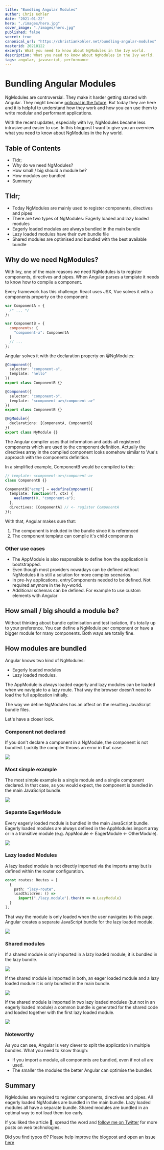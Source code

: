 ```yaml
---
title: "Bundling Angular Modules"
author: Chris Kohler
date: "2021-01-22"
hero: "./images/hero.jpg"
cover_image: "./images/hero.jpg"
published: false
secret: true
canonical_url: "https://christiankohler.net/bundling-angular-modules"
masterid: 20210122
excerpt: What you need to know about NgModules in the Ivy world.
description: What you need to know about NgModules in the Ivy world.
tags: angular, javascript, performance
---
```


# Bundling Angular Modules

NgModules are controversial. They make it harder getting started with Angular. They might become [optional in the future](https://angular.io/guide/roadmap#simplified-angular-mental-model-with-optional-ngmodules). But today they are here and it is helpful to understand how they work and how you can use them to write modular and performant applications.

With the recent updates, especially with Ivy, NgModules became less intrusive and easier to use. In this blogpost I want to give you an overview what you need to know about NgModules in the Ivy world.

## Table of Contents

- Tldr;
- Why do we need NgModules?
- How small / big should a module be?
- How modules are bundled
- Summary

## Tldr;

- Today NgModules are mainly used to register components, directives and pipes
- There are two types of NgModules: Eagerly loaded and lazy loaded modules
- Eagerly loaded modules are always bundled in the main bundle
- Lazy loaded modules have their own bundle file
- Shared modules are optimised and bundled with the best available bundle

## Why do we need NgModules?

With Ivy, one of the main reasons we need NgModules is to register components, directives and pipes. When Angular parses a template it needs to know how to compile a component.

Every framework has this challenge. React uses JSX, Vue solves it with a components property on the component:

```javascript
var ComponentA = {
  /* ... */
};

var ComponentB = {
  components: {
    "component-a": ComponentA
  }
  // ...
};
```

Angular solves it with the declaration property on @NgModules:

```typescript
@Component({
  selector: "component-a",
  template: "hello"
})
export class ComponentB {}

@Component({
  selector: "component-b",
  template: "<component-a></component-a>"
})
export class ComponentB {}

@NgModule({
  declarations: [ComponentA, ComponentB]
})
export class MyModule {}
```

The Angular compiler uses that information and adds all registered components which are used to the component definition. Actually the directives array in the compiled component looks somehow similar to Vue's approach with the components definition.

In a simplified example, ComponentB would be compiled to this:

```typescript
// template: <component-a></component-a>
class ComponentB {}

ComponentB["ɵcmp"] = ɵɵdefineComponent({
  template: function(rf, ctx) {
    ɵɵelement(0, "component-a");
  },
  directives: [ComponentA] // <- register ComponentA
});
```

With that, Angular makes sure that:

1. The component is included in the bundle since it is referenced
2. The component template can compile it's child components

### Other use cases

- The AppModule is also responsible to define how the application is bootstrapped.
- Even though most providers nowadays can be defined without NgModules it is still a solution for more complex scenarios.
- In pre-Ivy applications, entryComponents needed to be defined. Not required anymore in the Ivy-world.
- Additional schemas can be defined. For example to use custom elements with Angular

## How small / big should a module be?

Without thinking about bundle optimisation and test isolation, it's totally up to your preference. You can define a NgModule per component or have a bigger module for many components. Both ways are totally fine.

## How modules are bundled

Angular knows two kind of NgModules:

- Eagerly loaded modules
- Lazy loaded modules.

The AppModule is always loaded eagerly and lazy modules can be loaded when we navigate to a lazy route. That way the browser doesn't need to load the full application initially.

The way we define NgModules has an affect on the resulting JavaScript bundle files.

Let's have a closer look.

### Component not declared

If you don't declare a component in a NgModule, the component is not bundled. Luckily the compiler throws an error in that case.

![](./images/1.png)

### Most simple example

The most simple example is a single module and a single component declared. In that case, as you would expect, the component is bundled in the main JavaScript bundle.

![](./images/2.png)

### Separate EagerModule

Every eagerly loaded module is bundled in the main JavaScript bundle. Eagerly loaded modules are always defined in the AppModules import array or in a transitive module (e.g. AppModule <- EagerModule <- OtherModule).

![](./images/3.png)

### Lazy loaded Modules

A lazy loaded module is not directly imported via the imports array but is defined within the router configuration.

```typescript
const routes: Routes = [
  {
    path: "lazy-route",
    loadChildren: () =>
      import("./lazy.module").then(m => m.LazyModule)
  }
];
```

That way the module is only loaded when the user navigates to this page. Angular creates a separate JavaScript bundle for the lazy loaded module.

![](./images/4.png)

### Shared modules

If a shared module is only imported in a lazy loaded module, it is bundled in the lazy bundle.

![](./images/5.png)

If the shared module is imported in both, an eager loaded module and a lazy loaded module it is only bundled in the main bundle.

![](./images/6.png)

If the shared module is imported in two lazy loaded modules (but not in an eagerly loaded module) a common bundle is generated for the shared code and loaded together with the first lazy loaded module.

![](./images/7.png)

### Noteworthy

As you can see, Angular is very clever to split the application in multiple bundles. What you need to know though:

- If you import a module, all components are bundled, even if not all are used.
- The smaller the modules the better Angular can optimise the bundles

## Summary

NgModules are required to register components, directives and pipes. All eagerly loaded NgModules are bundled in the main bundle. Lazy loaded modules all have a separate bundle. Shared modules are bundled in an optimal way to not load them too early.

If you liked the article 🙌, spread the word and [follow me on Twitter](https://twitter.com/KohlerChristian) for more posts on web technologies.

Did you find typos 🤓? Please help improve the blogpost and open an issue [here](https://github.com/ChristianKohler/homepage)
